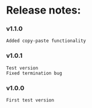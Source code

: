 # Release notes:

### v1.1.0
    Added copy-paste functionality 

### v1.0.1
    Test version
    Fixed termination bug

### v1.0.0
    First test version
